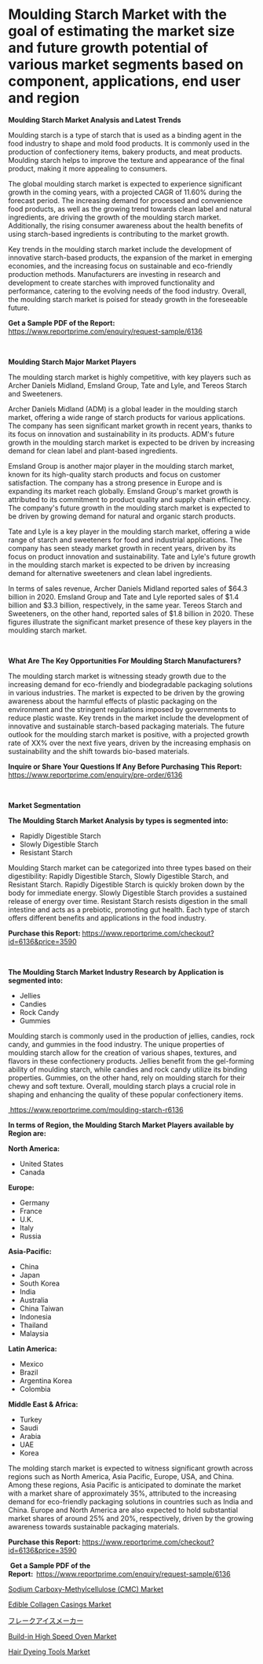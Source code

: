 <p><h1>Moulding Starch Market with the goal of estimating the market size and future growth potential of various market segments based on component, applications, end user and region</h1></p><p><strong>Moulding Starch Market Analysis and Latest Trends</strong></p>
<p><p>Moulding starch is a type of starch that is used as a binding agent in the food industry to shape and mold food products. It is commonly used in the production of confectionery items, bakery products, and meat products. Moulding starch helps to improve the texture and appearance of the final product, making it more appealing to consumers.</p><p>The global moulding starch market is expected to experience significant growth in the coming years, with a projected CAGR of 11.60% during the forecast period. The increasing demand for processed and convenience food products, as well as the growing trend towards clean label and natural ingredients, are driving the growth of the moulding starch market. Additionally, the rising consumer awareness about the health benefits of using starch-based ingredients is contributing to the market growth.</p><p>Key trends in the moulding starch market include the development of innovative starch-based products, the expansion of the market in emerging economies, and the increasing focus on sustainable and eco-friendly production methods. Manufacturers are investing in research and development to create starches with improved functionality and performance, catering to the evolving needs of the food industry. Overall, the moulding starch market is poised for steady growth in the foreseeable future.</p></p>
<p><strong>Get a Sample PDF of the Report:&nbsp;</strong> <a href="https://www.reportprime.com/enquiry/request-sample/6136">https://www.reportprime.com/enquiry/request-sample/6136</a></p>
<p>&nbsp;</p>
<p><strong>Moulding Starch Major Market Players</strong></p>
<p><p>The moulding starch market is highly competitive, with key players such as Archer Daniels Midland, Emsland Group, Tate and Lyle, and Tereos Starch and Sweeteners.</p><p>Archer Daniels Midland (ADM) is a global leader in the moulding starch market, offering a wide range of starch products for various applications. The company has seen significant market growth in recent years, thanks to its focus on innovation and sustainability in its products. ADM's future growth in the moulding starch market is expected to be driven by increasing demand for clean label and plant-based ingredients.</p><p>Emsland Group is another major player in the moulding starch market, known for its high-quality starch products and focus on customer satisfaction. The company has a strong presence in Europe and is expanding its market reach globally. Emsland Group's market growth is attributed to its commitment to product quality and supply chain efficiency. The company's future growth in the moulding starch market is expected to be driven by growing demand for natural and organic starch products.</p><p>Tate and Lyle is a key player in the moulding starch market, offering a wide range of starch and sweeteners for food and industrial applications. The company has seen steady market growth in recent years, driven by its focus on product innovation and sustainability. Tate and Lyle's future growth in the moulding starch market is expected to be driven by increasing demand for alternative sweeteners and clean label ingredients.</p><p>In terms of sales revenue, Archer Daniels Midland reported sales of $64.3 billion in 2020. Emsland Group and Tate and Lyle reported sales of $1.4 billion and $3.3 billion, respectively, in the same year. Tereos Starch and Sweeteners, on the other hand, reported sales of $1.8 billion in 2020. These figures illustrate the significant market presence of these key players in the moulding starch market.</p></p>
<p>&nbsp;</p>
<p><strong>What Are The Key Opportunities For Moulding Starch Manufacturers?</strong></p>
<p><p>The moulding starch market is witnessing steady growth due to the increasing demand for eco-friendly and biodegradable packaging solutions in various industries. The market is expected to be driven by the growing awareness about the harmful effects of plastic packaging on the environment and the stringent regulations imposed by governments to reduce plastic waste. Key trends in the market include the development of innovative and sustainable starch-based packaging materials. The future outlook for the moulding starch market is positive, with a projected growth rate of XX% over the next five years, driven by the increasing emphasis on sustainability and the shift towards bio-based materials.</p></p>
<p><strong>Inquire or Share Your Questions If Any Before Purchasing This Report:</strong> <a href="https://www.reportprime.com/enquiry/pre-order/6136">https://www.reportprime.com/enquiry/pre-order/6136</a></p>
<p>&nbsp;</p>
<p><strong>Market Segmentation</strong></p>
<p><strong>The Moulding Starch Market Analysis by types is segmented into:</strong></p>
<p><ul><li>Rapidly Digestible Starch</li><li>Slowly Digestible Starch</li><li>Resistant Starch</li></ul></p>
<p><p>Moulding Starch market can be categorized into three types based on their digestibility: Rapidly Digestible Starch, Slowly Digestible Starch, and Resistant Starch. Rapidly Digestible Starch is quickly broken down by the body for immediate energy. Slowly Digestible Starch provides a sustained release of energy over time. Resistant Starch resists digestion in the small intestine and acts as a prebiotic, promoting gut health. Each type of starch offers different benefits and applications in the food industry.</p></p>
<p><strong>Purchase this Report:&nbsp;</strong><a href="https://www.reportprime.com/checkout?id=6136&price=3590">https://www.reportprime.com/checkout?id=6136&price=3590</a></p>
<p>&nbsp;</p>
<p><strong>The Moulding Starch Market Industry Research by Application is segmented into:</strong></p>
<p><ul><li>Jellies</li><li>Candies</li><li>Rock Candy</li><li>Gummies</li></ul></p>
<p><p>Moulding starch is commonly used in the production of jellies, candies, rock candy, and gummies in the food industry. The unique properties of moulding starch allow for the creation of various shapes, textures, and flavors in these confectionery products. Jellies benefit from the gel-forming ability of moulding starch, while candies and rock candy utilize its binding properties. Gummies, on the other hand, rely on moulding starch for their chewy and soft texture. Overall, moulding starch plays a crucial role in shaping and enhancing the quality of these popular confectionery items.</p></p>
<p><a href="https://www.reportprime.com/moulding-starch-r6136">&nbsp;https://www.reportprime.com/moulding-starch-r6136</a></p>
<p><strong>In terms of Region, the Moulding Starch Market Players available by Region are:</strong></p>
<p>
    <p> <strong> North America: </strong>
        <ul>
            <li>United States</li>
            <li>Canada</li>
        </ul>
        </p> 
    <p> <strong> Europe: </strong>
        <ul>
            <li>Germany</li>
            <li>France</li>
            <li>U.K.</li>
            <li>Italy</li>
            <li>Russia</li>
        </ul>
        </p> 
    <p> <strong> Asia-Pacific: </strong>
        <ul>
            <li>China</li>
            <li>Japan</li>
            <li>South Korea</li>
            <li>India</li>
            <li>Australia</li>
            <li>China Taiwan</li>
            <li>Indonesia</li>
            <li>Thailand</li>
            <li>Malaysia</li>
        </ul>
        </p> 
    <p> <strong> Latin America: </strong>
        <ul>
            <li>Mexico</li>
            <li>Brazil</li>
            <li>Argentina Korea</li>
            <li>Colombia</li>
        </ul>
        </p> 
    <p> <strong> Middle East & Africa: </strong>
        <ul>
            <li>Turkey</li>
            <li>Saudi</li>
            <li>Arabia</li>
            <li>UAE</li>
            <li>Korea</li>
        </ul>
    </p>
    </p>
<p><p>The molding starch market is expected to witness significant growth across regions such as North America, Asia Pacific, Europe, USA, and China. Among these regions, Asia Pacific is anticipated to dominate the market with a market share of approximately 35%, attributed to the increasing demand for eco-friendly packaging solutions in countries such as India and China. Europe and North America are also expected to hold substantial market shares of around 25% and 20%, respectively, driven by the growing awareness towards sustainable packaging materials.</p></p>
<p><strong>Purchase this Report: </strong><a href="https://www.reportprime.com/checkout?id=6136&price=3590">https://www.reportprime.com/checkout?id=6136&price=3590</a></p>
<p>&nbsp;<strong>Get a Sample PDF of the Report:&nbsp;&nbsp;</strong><a href="https://www.reportprime.com/enquiry/request-sample/6136">https://www.reportprime.com/enquiry/request-sample/6136</a></p>
<p><strong></strong></p>
<p><p><a href="https://www.linkedin.com/pulse/sodium-carboxy-methylcellulose-cmc-market-analysis-sze-forecasted-f2lpe">Sodium Carboxy-Methylcellulose (CMC) Market</a></p><p><a href="https://github.com/Hazelklievgspy6vdcsmu106w/Market-Research-Report-List-2/blob/main/edible-collagen-casings-market.md">Edible Collagen Casings Market</a></p><p><a href="https://github.com/EstelWisozk1/Market-Research-Report-List-1/blob/main/136153074844.md">フレークアイスメーカー</a></p><p><a href="https://www.linkedin.com/pulse/build-in-high-speed-oven-market-size-trends-complete-industry-kuoae">Build-in High Speed Oven Market</a></p><p><a href="https://issuu.com/reportprime-2/docs/hair-dyeing-tools-market-size-2030.pptx">Hair Dyeing Tools Market</a></p></p>